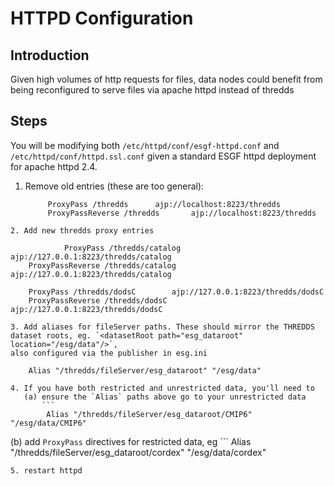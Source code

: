 # HTTPD Configuration

## Introduction

Given high volumes of http requests for files, data nodes could benefit from being reconfigured to serve files via apache httpd instead of thredds

## Steps

You will be modifying both `/etc/httpd/conf/esgf-httpd.conf` and `/etc/httpd/conf/httpd.ssl.conf` given a standard ESGF httpd deployment for apache httpd 2.4.

1. Remove old entries (these are too general):
   ```
        ProxyPass /thredds      ajp://localhost:8223/thredds
        ProxyPassReverse /thredds       ajp://localhost:8223/thredds
```
2. Add new thredds proxy entries
   ```
                ProxyPass /thredds/catalog      ajp://127.0.0.1:8223/thredds/catalog
        ProxyPassReverse /thredds/catalog       ajp://127.0.0.1:8223/thredds/catalog
        
        ProxyPass /thredds/dodsC        ajp://127.0.0.1:8223/thredds/dodsC
        ProxyPassReverse /thredds/dodsC         ajp://127.0.0.1:8223/thredds/dodsC
```
3. Add aliases for fileServer paths. These should mirror the THREDDS dataset roots, eg. `<datasetRoot path="esg_dataroot" location="/esg/data"/>`,
also configured via the publisher in esg.ini
   ```
        Alias "/thredds/fileServer/esg_dataroot" "/esg/data"
```
4. If you have both restricted and unrestricted data, you'll need to 
   (a) ensure the `Alias` paths above go to your unrestricted data
       ```
        Alias "/thredds/fileServer/esg_dataroot/CMIP6" "/esg/data/CMIP6"
```
   (b) add `ProxyPass` directives for restricted data, eg
       ```
        Alias "/thredds/fileServer/esg_dataroot/cordex" "/esg/data/cordex"
```   
5. restart httpd
